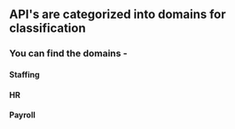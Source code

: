 

## API's are categorized into domains for classification 

### You can find the domains -

#### Staffing
#### HR
#### Payroll


